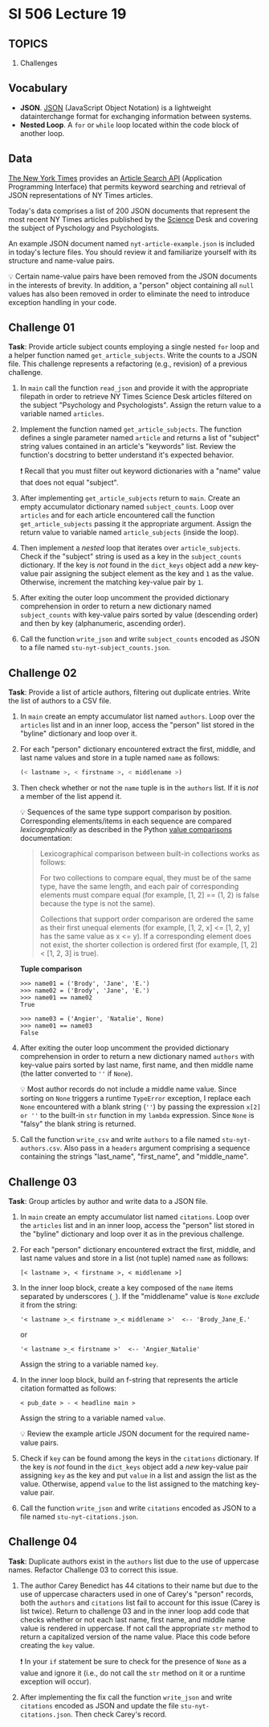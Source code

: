 # SI 506 Lecture 19

## TOPICS

1. Challenges

## Vocabulary

* __JSON__. [JSON](https://www.json.org/json-en.html) (JavaScript Object Notation) is a lightweight
  datainterchange format for exchanging information between systems.
* __Nested Loop__. A `for` or `while` loop located within the code block of another loop.

## Data

[The New York Times](https://www.nytimes.com/) provides an
[Article Search API](https://developer.nytimes.com/docs/articlesearch-product/1/overview)
(Application Programming Interface) that permits keyword searching and retrieval of JSON
representations of NY Times articles.

Today's data comprises a list of 200 JSON documents that represent the most recent NY Times articles
published by the [Science](https://www.nytimes.com/section/science) Desk and covering the subject of
Pyschology and Psychologists.

An example JSON document named `nyt-article-example.json` is included in today's lecture files. You
should review it and familiarize yourself with its structure and name-value pairs.

:bulb: Certain name-value pairs have been removed from the JSON documents in the interests of
brevity. In addition, a "person" object containing all `null` values has also been removed in order
to eliminate the need to introduce exception handling in your code.

## Challenge 01

__Task__: Provide article subject counts employing a single nested `for` loop and a helper function
named `get_article_subjects`. Write the counts to a JSON file. This challenge represents a
refactoring (e.g., revision) of a previous challenge.

1. In `main` call the function `read_json` and provide it with the appropriate filepath in order to
   retrieve NY Times Science Desk articles filtered on the subject "Psychology and Psychologists".
   Assign the return value to a variable named `articles`.

2. Implement the function named `get_article_subjects`. The function defines a single parameter
   named `article` and returns a list of "subject" string values contained in an article's
   "keywords" list. Review the function's docstring to better understand it's expected behavior.

   :exclamation: Recall that you must filter out keyword dictionaries with a "name" value that does
   not equal "subject".

3. After implementing `get_article_subjects` return to `main`. Create an empty accumulator
   dictionary named `subject_counts`. Loop over `articles` and for each article encountered call the
   function `get_article_subjects` passing it the appropriate argument. Assign the return value to
   variable named `article_subjects` (inside the loop).

4. Then implement a _nested_ loop that iterates over `article_subjects`. Check if the "subject"
   string is used as a key in the `subject_counts` dictionary. If the key is _not_ found in the
   `dict_keys` object add a _new_ key-value pair assigning the subject element as the key and `1`
   as the value. Otherwise, increment the matching key-value pair by `1`.

5. After exiting the outer loop uncomment the provided dictionary comprehension in order to return
   a new dictionary named `subject_counts` with key-value pairs sorted by value (descending order)
   and then by key (alphanumeric, ascending order).

6. Call the function `write_json` and write `subject_counts` encoded as JSON to a file named
   `stu-nyt-subject_counts.json`.

## Challenge 02

__Task__: Provide a list of article authors, filtering out duplicate entries. Write
the list of authors to a CSV file.

1. In `main` create an empty accumulator list named `authors`. Loop over the `articles` list and in
   an inner loop, access the "person" list stored in the "byline" dictionary and loop over it.

2. For each "person" dictionary encountered extract the first, middle, and last name
   values and store in a tuple named `name` as follows:

   ```python
   (< lastname >, < firstname >, < middlename >)
   ```

3. Then check whether or not the `name` tuple is in the `authors` list. If it is _not_ a member of
   the list append it.

   :bulb: Sequences of the same type support comparison by position. Corresponding elements/items
   in each sequence are compared _lexicographically_ as described in the Python
   [value comparisons](https://docs.python.org/3/reference/expressions.html#value-comparisons)
   documentation:

   > Lexicographical comparison between built-in collections works as follows:
   >
   > For two collections to compare equal, they must be of the same type, have the same length, and
   each pair of corresponding elements must compare equal (for example, [1, 2] == (1, 2) is false
   because the type is not the same).
   >
   > Collections that support order comparison are ordered the same as their first unequal elements
   (for example, [1, 2, x] <= [1, 2, y] has the same value as x <= y). If a corresponding element does
   not exist, the shorter collection is ordered first (for example, [1, 2] < [1, 2, 3] is true).

   __Tuple comparison__

   ```commandline
   >>> name01 = ('Brody', 'Jane', 'E.')
   >>> name02 = ('Brody', 'Jane', 'E.')
   >>> name01 == name02
   True

   >>> name03 = ('Angier', 'Natalie', None)
   >>> name01 == name03
   False
   ```

4. After exiting the outer loop uncomment the provided dictionary comprehension in order to return
   a new dictionary named `authors` with key-value pairs sorted by last name, first name, and then
   middle name (the latter converted to `''` if `None`).

   :bulb: Most author records do not include a middle name value. Since sorting on `None` triggers
   a runtime `TypeError` exception, I replace each `None` encountered with a blank string (`''`) by
   passing the expression `x[2] or ''` to the built-in `str` function in my `lambda` expression.
   Since `None` is "falsy" the blank string is returned.

5. Call the function `write_csv` and write `authors` to a file named `stu-nyt-authors.csv`. Also
   pass in a `headers` argument comprising a sequence containing the strings "last_name",
   "first_name", and "middle_name".

## Challenge 03

__Task__: Group articles by author and write data to a JSON file.

1. In `main` create an empty accumulator list named `citations`. Loop over the `articles` list and
   in an inner loop, access the "person" list stored in the "byline" dictionary and loop over it
   as in the previous challenge.

2. For each "person" dictionary encountered extract the first, middle, and last name
   values and store in a list (not tuple) named `name` as follows:

   ```commandline
   [< lastname >, < firstname >, < middlename >]
   ```

3. In the inner loop block, create a key composed of the `name` items separated by underscores (`_`).
   If the "middlename" value is `None` _exclude_ it from the string:

   ```commandline
   '< lastname >_< firstname >_< middlename >'  <-- 'Brody_Jane_E.'
   ```

   or

   ```commandline
   '< lastname >_< firstname >'  <-- 'Angier_Natalie'
   ```

   Assign the string to a variable named `key`.

4. In the inner loop block, build an f-string that represents the article citation formatted as
   follows:

   ```commandline
   < pub_date > - < headline main >
   ```

   Assign the string to a variable named `value`.

   :bulb: Review the example article JSON document for the required name-value pairs.

5. Check if `key` can be found among the keys in the `citations` dictionary. If the key is _not_
   found in the `dict_keys` object add a _new_ key-value pair assigning `key` as the key and put
   `value` in a list and assign the list as the value. Otherwise, append `value` to the list
   assigned to the matching key-value pair.

6. Call the function `write_json` and write `citations` encoded as JSON to a file named
   `stu-nyt-citations.json`.

## Challenge 04

__Task__: Duplicate authors exist in the `authors` list due to the use of uppercase names. Refactor
Challenge 03 to correct this issue.

1. The author Carey Benedict has 44 citations to their name but due to the use of uppercase
   characters used in one of Carey's "person" records, both the `authors` and `citations` list fail
   to account for this issue (Carey is list twice). Return to challenge 03 and in the inner loop
   add code that checks whether or not each last name, first name, and middle name value is rendered
   in uppercase. If not call the appropriate `str` method to return a capitalized version of the
   name value. Place this code before creating the `key` value.

   :exclamation: In your `if` statement be sure to check for the presence of `None` as a value and
   ignore it (i.e., do not call the `str` method on it or a runtime exception will occur).

2. After implementing the fix call the function `write_json` and write `citations` encoded as JSON
   and update the file `stu-nyt-citations.json`. Then check Carey's record.
